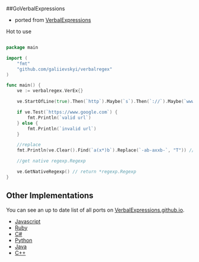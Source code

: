 ##GoVerbalExpressions
- ported from [VerbalExpressions](https://github.com/VerbalExpressions/JSVerbalExpressions)

Hot to use


```go

package main

import (
	"fmt"
	"github.com/galiievskyi/verbalregex"
)

func main() {
	ve := verbalregex.VerEx{}

	ve.StartOfLine(true).Then(`http`).Maybe(`s`).Then(`://`).Maybe(`www.`).AnythingBut(` `).EndOfLine(true)

	if ve.Test(`https://www.google.com`) {
		fmt.Println(`valid url`)
	} else {
		fmt.Println(`invalid url`)
	}

	//replace
	fmt.Println(ve.Clear().Find(`a(x*)b`).Replace(`-ab-axxb-`, "T")) // -T-T-

	//get native regexp.Regexp

	ve.GetNativeRegexp() // return *regexp.Regexp
}

```

## Other Implementations
You can see an up to date list of all ports on [VerbalExpressions.github.io](http://VerbalExpressions.github.io).
- [Javascript](https://github.com/jehna/VerbalExpressions)
- [Ruby](https://github.com/VerbalExpressions/RubyVerbalExpressions)
- [C#](https://github.com/VerbalExpressions/CSharpVerbalExpressions)
- [Python](https://github.com/VerbalExpressions/PythonVerbalExpressions)
- [Java](https://github.com/VerbalExpressions/JavaVerbalExpressions)
- [C++](https://github.com/VerbalExpressions/CppVerbalExpressions)



